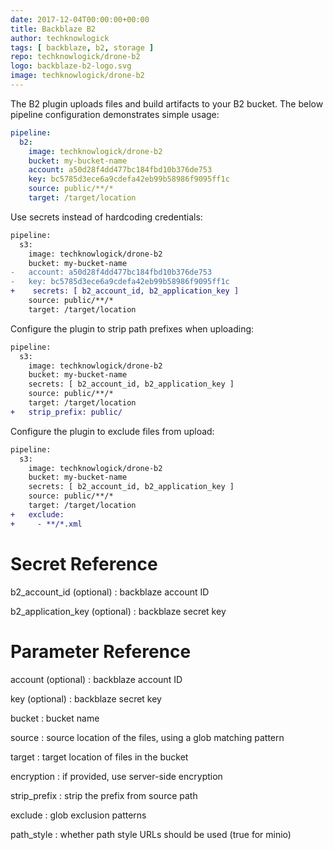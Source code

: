```yaml
---
date: 2017-12-04T00:00:00+00:00
title: Backblaze B2
author: techknowlogick
tags: [ backblaze, b2, storage ]
repo: techknowlogick/drone-b2
logo: backblaze-b2-logo.svg
image: techknowlogick/drone-b2
---
```


The B2 plugin uploads files and build artifacts to your B2 bucket. The below pipeline configuration demonstrates simple usage:

```yaml
pipeline:
  b2:
    image: techknowlogick/drone-b2
    bucket: my-bucket-name
    account: a50d28f4dd477bc184fbd10b376de753
    key: bc5785d3ece6a9cdefa42eb99b58986f9095ff1c
    source: public/**/*
    target: /target/location
```

Use secrets instead of hardcoding credentials:

```diff
pipeline:
  s3:
    image: techknowlogick/drone-b2
    bucket: my-bucket-name
-   account: a50d28f4dd477bc184fbd10b376de753
-   key: bc5785d3ece6a9cdefa42eb99b58986f9095ff1c
+    secrets: [ b2_account_id, b2_application_key ]
    source: public/**/*
    target: /target/location
```

Configure the plugin to strip path prefixes when uploading:

```diff
pipeline:
  s3:
    image: techknowlogick/drone-b2
    bucket: my-bucket-name
    secrets: [ b2_account_id, b2_application_key ]
    source: public/**/*
    target: /target/location
+   strip_prefix: public/
```

Configure the plugin to exclude files from upload:

```diff
pipeline:
  s3:
    image: techknowlogick/drone-b2
    bucket: my-bucket-name
    secrets: [ b2_account_id, b2_application_key ]
    source: public/**/*
    target: /target/location
+   exclude:
+     - **/*.xml
```

# Secret Reference

b2_account_id (optional)
: backblaze account ID

b2_application_key (optional)
: backblaze secret key

# Parameter Reference

account (optional)
: backblaze account ID

key (optional)
: backblaze secret key

bucket
: bucket name

source
: source location of the files, using a glob matching pattern

target
: target location of files in the bucket

encryption
: if provided, use server-side encryption

strip_prefix
: strip the prefix from source path

exclude
: glob exclusion patterns

path_style
: whether path style URLs should be used (true for minio)
